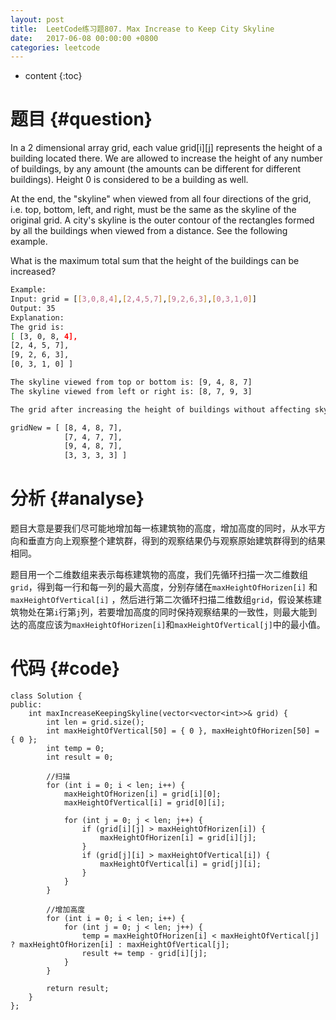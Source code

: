 ```yaml
---
layout: post
title:  LeetCode练习题807. Max Increase to Keep City Skyline
date:   2017-06-08 00:00:00 +0800
categories: leetcode
---
```


* content
{:toc}



# 题目  {#question}
In a 2 dimensional array grid, each value grid[i][j] represents the height of a building located there. We are allowed to increase the height of any number of buildings, by any amount (the amounts can be different for different buildings). Height 0 is considered to be a building as well. 

At the end, the "skyline" when viewed from all four directions of the grid, i.e. top, bottom, left, and right, must be the same as the skyline of the original grid. A city's skyline is the outer contour of the rectangles formed by all the buildings when viewed from a distance. See the following example.

What is the maximum total sum that the height of the buildings can be increased?

```bash
Example:
Input: grid = [[3,0,8,4],[2,4,5,7],[9,2,6,3],[0,3,1,0]]
Output: 35
Explanation: 
The grid is:
[ [3, 0, 8, 4], 
[2, 4, 5, 7],
[9, 2, 6, 3],
[0, 3, 1, 0] ]

The skyline viewed from top or bottom is: [9, 4, 8, 7]
The skyline viewed from left or right is: [8, 7, 9, 3]

The grid after increasing the height of buildings without affecting skylines is:

gridNew = [ [8, 4, 8, 7],
            [7, 4, 7, 7],
            [9, 4, 8, 7],
            [3, 3, 3, 3] ]
```


# 分析  {#analyse}
题目大意是要我们尽可能地增加每一栋建筑物的高度，增加高度的同时，从水平方向和垂直方向上观察整个建筑群，得到的观察结果仍与观察原始建筑群得到的结果相同。

题目用一个二维数组来表示每栋建筑物的高度，我们先循环扫描一次二维数组`grid`，得到每一行和每一列的最大高度，分别存储在`maxHeightOfHorizen[i]` 和 `maxHeightOfVertical[i]` ，然后进行第二次循环扫描二维数组`grid`，假设某栋建筑物处在第` i `行第` j `列，若要增加高度的同时保持观察结果的一致性，则最大能到达的高度应该为`maxHeightOfHorizen[i]`和`maxHeightOfVertical[j]`中的最小值。

# 代码  {#code}
```
class Solution {
public:
    int maxIncreaseKeepingSkyline(vector<vector<int>>& grid) {
        int len = grid.size();
        int maxHeightOfVertical[50] = { 0 }, maxHeightOfHorizen[50] = { 0 };
        int temp = 0;
        int result = 0;

        //扫描
        for (int i = 0; i < len; i++) {
            maxHeightOfHorizen[i] = grid[i][0];
            maxHeightOfVertical[i] = grid[0][i];

            for (int j = 0; j < len; j++) {
                if (grid[i][j] > maxHeightOfHorizen[i]) {
                    maxHeightOfHorizen[i] = grid[i][j];
                }
                if (grid[j][i] > maxHeightOfVertical[i]) {
                    maxHeightOfVertical[i] = grid[j][i];
                }
            }
        }

        //增加高度
        for (int i = 0; i < len; i++) {
            for (int j = 0; j < len; j++) {
                temp = maxHeightOfHorizen[i] < maxHeightOfVertical[j] ? maxHeightOfHorizen[i] : maxHeightOfVertical[j];
                result += temp - grid[i][j];
            }
        }

        return result;
    }
};
```
